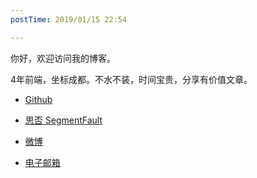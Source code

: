 ```yaml
---
postTime: 2019/01/15 22:54

---
```

你好，欢迎访问我的博客。

4年前端，坐标成都。不水不装，时间宝贵，分享有价值文章。



* [Github](https://github.com/Terry-Su)

* [思否 SegmentFault](https://segmentfault.com/u/terry_su)

* [微博](http://weibo.com/hidadasu)
* [电子邮箱](theterrysu@163.com)